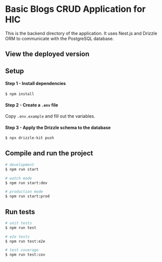# Basic Blogs CRUD Application for HIC
This is the backend directory of the application. It uses Nest.js and Drizzle ORM to communicate with the PostgreSQL database.

## View the deployed version

## Setup

#### Step 1 - Install dependencies
```bash
$ npm install
```

#### Step 2 - Create a `.env` file
Copy `.env.example` and fill out the variables.

#### Step 3 - Apply the Drizzle schema to the database
```bash
$ npx drizzle-kit push
```


## Compile and run the project

```bash
# development
$ npm run start

# watch mode
$ npm run start:dev

# production mode
$ npm run start:prod
```

## Run tests

```bash
# unit tests
$ npm run test

# e2e tests
$ npm run test:e2e

# test coverage
$ npm run test:cov
```
